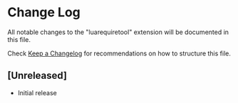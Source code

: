# Change Log

All notable changes to the "luarequiretool" extension will be documented in this file.

Check [Keep a Changelog](http://keepachangelog.com/) for recommendations on how to structure this file.

## [Unreleased]

- Initial release
